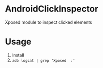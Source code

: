 # AndroidClickInspector
Xposed module to inspect clicked elements
# Usage
1. Install
2. `adb logcat | grep 'Xposed  :'`
